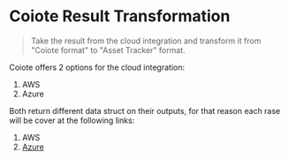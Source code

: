 # Coiote Result Transformation
> Take the result from the cloud integration and transform it from "Coiote format" to "Asset Tracker" format. 

Coiote offers 2 options for the cloud integration:
1. AWS
2. Azure 

Both return different data struct on their outputs, for that reason each rase will be cover at the following links:

1. AWS
2. [Azure](https://github.com/MLopezJ/asset-tracker-cloud-coiote-azure-converter-js) 
